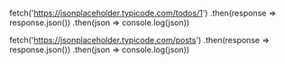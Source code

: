 fetch('https://jsonplaceholder.typicode.com/todos/1')
      .then(response => response.json())
      .then(json => console.log(json))

fetch('https://jsonplaceholder.typicode.com/posts')
      .then(response => response.json())
      .then(json => console.log(json))      
